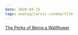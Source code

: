 ```yaml
---
date: 2020-04-15
tags: analog/jarvis cinema/film
---
```

[The Perks of Being a Wallflower](https://www.imdb.com/title/tt1659337/ "The Perks of being a Wallflower on IMDb")